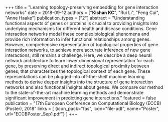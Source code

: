 +++
title = "Learning topology-preserving embedding for gene interaction networks"
date = 2018-09-12
authors = ["**Kishan KC**", "Rui Li", "Feng Cui", "Anne Haake"]
publication_types = ["2"]
abstract = "Understanding functional aspects of genes or proteins is crucial to providing insights into underlying mechanisms for different health and disease conditions. Gene interaction networks model these complex biological phenomena and provide rich information to infer functional relationships among genes. However, comprehensive representation of topological properties of gene interaction networks, to achieve more accurate inference of new gene interactions, still remains a challenge. Here, we describe a deep neural network architecture to learn lower dimensional representation for each gene, by preserving direct and indirect topological proximity between genes, that characterizes the topological context of each gene. These representations can be plugged into off-the-shelf machine learning methods to derive deeper insights into the structure of gene interaction networks and also functional insights about genes. We compare our method to the state-of-the-art machine learning methods and demonstrate significant improvement in predicting gene interactions."
featured = false
publication = "17th European Conference on Computational Biology (ECCB) (Poster), 2018"
links = [
{icon_pack="fas", icon="file-pdf", name="Poster", url="ECCBPoster_Sep1.pdf"}
]
+++

